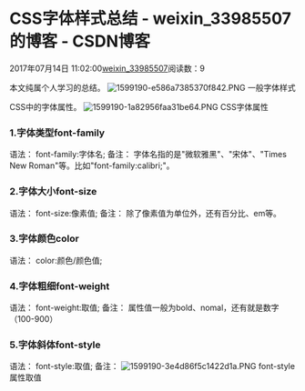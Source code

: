 # CSS字体样式总结 - weixin_33985507的博客 - CSDN博客
2017年07月14日 11:02:00[weixin_33985507](https://me.csdn.net/weixin_33985507)阅读数：9
> 
本文纯属个人学习的总结。
![1599190-e586a7385370f842.PNG](https://upload-images.jianshu.io/upload_images/1599190-e586a7385370f842.PNG)
一般字体样式
> 
CSS中的字体属性。
![1599190-1a82956faa31be64.PNG](https://upload-images.jianshu.io/upload_images/1599190-1a82956faa31be64.PNG)
CSS字体属性
### 1.字体类型font-family
> 
语法：
font-family:字体名;
备注：
字体名指的是"微软雅黑"、"宋体"、"Times New Roman"等。比如"font-family:calibri;"。
### 2.字体大小font-size
> 
语法：
font-size:像素值;
备注：
除了像素值为单位外，还有百分比、em等。
### 3.字体颜色color
> 
语法：
color:颜色/颜色值;
### 4.字体粗细font-weight
> 
语法：
font-weight:取值;
备注：
属性值一般为bold、nomal，还有就是数字（100-900）
### 5.字体斜体font-style
> 
语法：
font-style:取值;
备注：
![1599190-3e4d86f5c1422d1a.PNG](https://upload-images.jianshu.io/upload_images/1599190-3e4d86f5c1422d1a.PNG)
font-style属性取值
